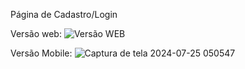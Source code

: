 Página de Cadastro/Login

Versão web:
![Versão WEB](https://github.com/user-attachments/assets/ef722453-8dce-4cad-bf4d-942c11fab0c6)

Versão Mobile:
![Captura de tela 2024-07-25 050547](https://github.com/user-attachments/assets/892768f0-74bb-4457-b6ed-5ba1f29df3ba)
